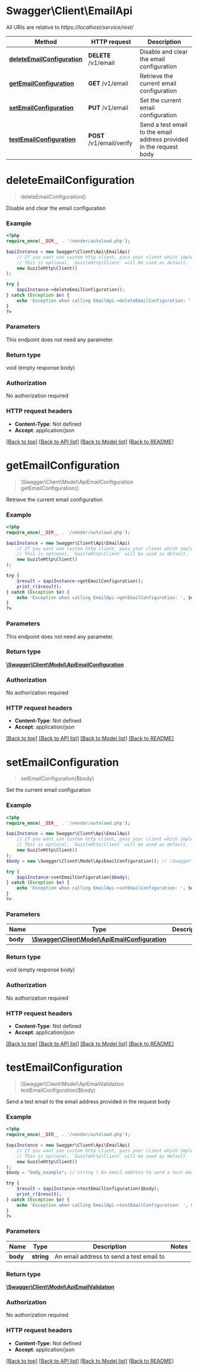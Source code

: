 # Swagger\Client\EmailApi

All URIs are relative to *https://localhost/service/rest/*

Method | HTTP request | Description
------------- | ------------- | -------------
[**deleteEmailConfiguration**](EmailApi.md#deleteEmailConfiguration) | **DELETE** /v1/email | Disable and clear the email configuration
[**getEmailConfiguration**](EmailApi.md#getEmailConfiguration) | **GET** /v1/email | Retrieve the current email configuration
[**setEmailConfiguration**](EmailApi.md#setEmailConfiguration) | **PUT** /v1/email | Set the current email configuration
[**testEmailConfiguration**](EmailApi.md#testEmailConfiguration) | **POST** /v1/email/verify | Send a test email to the email address provided in the request body


# **deleteEmailConfiguration**
> deleteEmailConfiguration()

Disable and clear the email configuration



### Example
```php
<?php
require_once(__DIR__ . '/vendor/autoload.php');

$apiInstance = new Swagger\Client\Api\EmailApi(
    // If you want use custom http client, pass your client which implements `GuzzleHttp\ClientInterface`.
    // This is optional, `GuzzleHttp\Client` will be used as default.
    new GuzzleHttp\Client()
);

try {
    $apiInstance->deleteEmailConfiguration();
} catch (Exception $e) {
    echo 'Exception when calling EmailApi->deleteEmailConfiguration: ', $e->getMessage(), PHP_EOL;
}
?>
```

### Parameters
This endpoint does not need any parameter.

### Return type

void (empty response body)

### Authorization

No authorization required

### HTTP request headers

 - **Content-Type**: Not defined
 - **Accept**: application/json

[[Back to top]](#) [[Back to API list]](../../README.md#documentation-for-api-endpoints) [[Back to Model list]](../../README.md#documentation-for-models) [[Back to README]](../../README.md)

# **getEmailConfiguration**
> \Swagger\Client\Model\ApiEmailConfiguration getEmailConfiguration()

Retrieve the current email configuration



### Example
```php
<?php
require_once(__DIR__ . '/vendor/autoload.php');

$apiInstance = new Swagger\Client\Api\EmailApi(
    // If you want use custom http client, pass your client which implements `GuzzleHttp\ClientInterface`.
    // This is optional, `GuzzleHttp\Client` will be used as default.
    new GuzzleHttp\Client()
);

try {
    $result = $apiInstance->getEmailConfiguration();
    print_r($result);
} catch (Exception $e) {
    echo 'Exception when calling EmailApi->getEmailConfiguration: ', $e->getMessage(), PHP_EOL;
}
?>
```

### Parameters
This endpoint does not need any parameter.

### Return type

[**\Swagger\Client\Model\ApiEmailConfiguration**](../Model/ApiEmailConfiguration.md)

### Authorization

No authorization required

### HTTP request headers

 - **Content-Type**: Not defined
 - **Accept**: application/json

[[Back to top]](#) [[Back to API list]](../../README.md#documentation-for-api-endpoints) [[Back to Model list]](../../README.md#documentation-for-models) [[Back to README]](../../README.md)

# **setEmailConfiguration**
> setEmailConfiguration($body)

Set the current email configuration



### Example
```php
<?php
require_once(__DIR__ . '/vendor/autoload.php');

$apiInstance = new Swagger\Client\Api\EmailApi(
    // If you want use custom http client, pass your client which implements `GuzzleHttp\ClientInterface`.
    // This is optional, `GuzzleHttp\Client` will be used as default.
    new GuzzleHttp\Client()
);
$body = new \Swagger\Client\Model\ApiEmailConfiguration(); // \Swagger\Client\Model\ApiEmailConfiguration | 

try {
    $apiInstance->setEmailConfiguration($body);
} catch (Exception $e) {
    echo 'Exception when calling EmailApi->setEmailConfiguration: ', $e->getMessage(), PHP_EOL;
}
?>
```

### Parameters

Name | Type | Description  | Notes
------------- | ------------- | ------------- | -------------
 **body** | [**\Swagger\Client\Model\ApiEmailConfiguration**](../Model/ApiEmailConfiguration.md)|  |

### Return type

void (empty response body)

### Authorization

No authorization required

### HTTP request headers

 - **Content-Type**: Not defined
 - **Accept**: application/json

[[Back to top]](#) [[Back to API list]](../../README.md#documentation-for-api-endpoints) [[Back to Model list]](../../README.md#documentation-for-models) [[Back to README]](../../README.md)

# **testEmailConfiguration**
> \Swagger\Client\Model\ApiEmailValidation testEmailConfiguration($body)

Send a test email to the email address provided in the request body



### Example
```php
<?php
require_once(__DIR__ . '/vendor/autoload.php');

$apiInstance = new Swagger\Client\Api\EmailApi(
    // If you want use custom http client, pass your client which implements `GuzzleHttp\ClientInterface`.
    // This is optional, `GuzzleHttp\Client` will be used as default.
    new GuzzleHttp\Client()
);
$body = "body_example"; // string | An email address to send a test email to

try {
    $result = $apiInstance->testEmailConfiguration($body);
    print_r($result);
} catch (Exception $e) {
    echo 'Exception when calling EmailApi->testEmailConfiguration: ', $e->getMessage(), PHP_EOL;
}
?>
```

### Parameters

Name | Type | Description  | Notes
------------- | ------------- | ------------- | -------------
 **body** | **string**| An email address to send a test email to |

### Return type

[**\Swagger\Client\Model\ApiEmailValidation**](../Model/ApiEmailValidation.md)

### Authorization

No authorization required

### HTTP request headers

 - **Content-Type**: Not defined
 - **Accept**: application/json

[[Back to top]](#) [[Back to API list]](../../README.md#documentation-for-api-endpoints) [[Back to Model list]](../../README.md#documentation-for-models) [[Back to README]](../../README.md)

